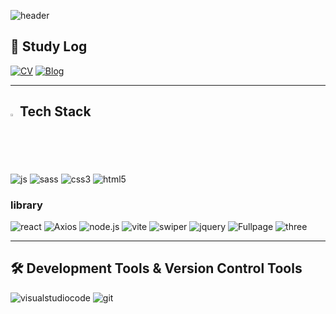 <!--
**namoong0917/namoong0917** is a ✨ _special_ ✨ repository because its `README.md` (this file) appears on your GitHub profile.

Here are some ideas to get you started:

- 🔭 I’m currently working on ...
- 🌱 I’m currently learning ...
- 👯 I’m looking to collaborate on ...
- 🤔 I’m looking for help with ...
- 💬 Ask me about ...
- 📫 How to reach me: ...
- 😄 Pronouns: ...
- ⚡ Fun fact: ...

![react](https://img.shields.io/badge/{배지이름}-{css컬러}?style={스타일}&logo={로고}&logoColor={로고컬러})
-->

![header](https://capsule-render.vercel.app/api?type=waving&&color=B4B6F9&height=200&section=header&text=🎶%20&fontSize=40&fontColor=24252a&fontAlignY=40)
<!--
### Hi there 👋
-->
## 📙 Study Log
[![CV](https://img.shields.io/badge/Notion-000000?style=for-the-badge&logo=notion&logoColor=white)](https://www.notion.so/study-Log-a9f88db6a8f24f54aeaa01609795ac67) [![Blog](https://img.shields.io/badge/Blog-f75748?style=for-the-badge&logo=Blog&logoColor=fff)](https://south-dev.tistory.com) 

---
## <img src="https://raw.githubusercontent.com/Tarikul-Islam-Anik/Animated-Fluent-Emojis/master/Emojis/Travel%20and%20places/Fire.png" alt="Fire" width="2%" /> Tech Stack
![js](https://img.shields.io/badge/JavaScript-F7DF1E?style=for-the-badge&logo=JavaScript&logoColor=black) ![sass](https://img.shields.io/badge/Sass-CC6699.svg?style=for-the-badge&logo=Sass&logoColor=fff) ![css3](https://img.shields.io/badge/CSS3-1572B6?style=for-the-badge&logo=css3&logoColor=white) ![html5](https://img.shields.io/badge/HTML5-E34F26?style=for-the-badge&logo=html5&logoColor=white) 

### library 

![react](https://img.shields.io/badge/React-20232A?style=for-the-badge&logo=react&logoColor=61DAFB) ![Axios](https://img.shields.io/badge/Axios-5A29E4?style=for-the-badge&logo=Axios&logoColor=white) ![node.js](https://img.shields.io/badge/Node.js-339933?style=for-the-badge&logo=node.js&logoColor=white) ![vite](https://img.shields.io/badge/vite-646CFF?style=for-the-badge&logo=vite&logoColor=fff) ![swiper](https://img.shields.io/badge/swiper-6332F6?style=for-the-badge&logo=swiper&logoColor=white) ![jquery](https://img.shields.io/badge/jQuery-0769AD?style=for-the-badge&logo=jquery&logoColor=white) ![Fullpage](https://img.shields.io/badge/Fullpage-000?style=for-the-badge&logo=Fullpage&logoColor=white) ![three](https://img.shields.io/badge/three-000?style=for-the-badge&logo=threedotjs&logoColor=white)
 
---
## 🛠 Development Tools & Version Control Tools
![visualstudiocode](https://img.shields.io/badge/visual_studio_code-007ACC?style=for-the-badge&logo=visualstudiocode&logoColor=white) ![git](https://img.shields.io/badge/git-F05032?style=for-the-badge&logo=git&logoColor=white)
